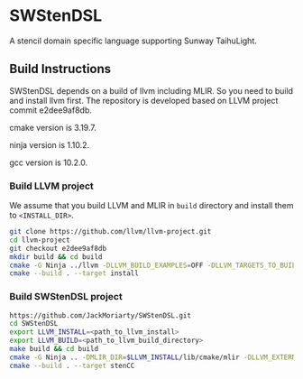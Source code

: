 # SWStenDSL

A stencil domain specific language supporting Sunway TaihuLight.

## Build Instructions

SWStenDSL depends on a build of llvm  including MLIR. So you need to build and install llvm first. The repository is developed based on LLVM project commit e2dee9af8db.

cmake version is 3.19.7.

ninja version is 1.10.2.

gcc version is 10.2.0.

### Build LLVM project

We assume that you build LLVM and MLIR in `build` directory and install them to `<INSTALL_DIR>`. 

```bash
git clone https://github.com/llvm/llvm-project.git
cd llvm-project
git checkout e2dee9af8db
mkdir build && cd build
cmake -G Ninja ../llvm -DLLVM_BUILD_EXAMPLES=OFF -DLLVM_TARGETS_TO_BUILD="host" -DCMAKE_INSTALL_PREFIX=<INSTALL_DIR> -DLLVM_ENABLE_PROJECTS=mlir -DLLVM_OPTIMIZED_TABLEGEN=ON -DLLVM_ENABLE_OCAMLDOC=OFF -DLLVM_ENABLE_BINDINGS=OFF -DLLVM_INSTALL_UTILS=ON #-DLLVM_PARALLEL_LINK_JOBS=2
cmake --build . --target install
```

### Build SWStenDSL project

```bash
https://github.com/JackMoriarty/SWStenDSL.git
cd SWStenDSL
export LLVM_INSTALL=<path_to_llvm_install>
export LLVM_BUILD=<path_to_llvm_build_directory>
make build && cd build
cmake -G Ninja .. -DMLIR_DIR=$LLVM_INSTALL/lib/cmake/mlir -DLLVM_EXTERNAL_LIT=$LLVM_BUILD/bin/llvm-lit
cmake --build . --target stenCC
```

